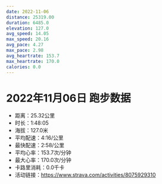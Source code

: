 ```yaml
---
date: 2022-11-06
distance: 25319.00
duration: 6485.0
elevation: 127.0
avg_speed: 14.05
max_speed: 20.16
avg_pace: 4.27
max_pace: 2.98
avg_heartrate: 153.7
max_heartrate: 170.0
calories: 0.0
---
```


# 2022年11月06日 跑步数据

- 距离：25.32公里
- 时长：1:48:05
- 海拔：127.0米
- 平均配速：4:16/公里
- 最快配速：2:58/公里
- 平均心率：153.7次/分钟
- 最大心率：170.0次/分钟
- 卡路里消耗：0.0千卡
- 活动链接：https://www.strava.com/activities/8075929310
